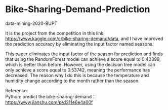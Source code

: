 # Bike-Sharing-Demand-Prediction
data-mining-2020-BUPT

It is the project from the competition in this link: https://www.kaggle.com/c/bike-sharing-demand/data,
and I have improved the prediction accuracy by eliminating the input factor named seasons.

This paper eliminates the input factor of the season for prediction and finds that using the RandomForest model can achieve a score equal to 0.40399, which is better than before. However, using the decision tree model can only achieve a score equal to 0.53742, meaning the performance has decreased. The reason why I do this is because the temperature and humidity change according to the month rather than the season.

Reference:  <br>
Python: predict the bike-sharing-demand：
https://www.jianshu.com/p/d311e6e4a00f
